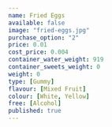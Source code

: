 ```yaml
---
name: Fried Eggs
available: false
image: "fried-eggs.jpg"
purchase_option: "2"
price: 0.01
cost_price: 0.004
container_water_weight: 919
container_sweets_weight: 0
weight: 0
type: [Gummy]
flavour: [Mixed Fruit]
colour: [White, Yellow]
free: [Alcohol]
published: true
---
```

